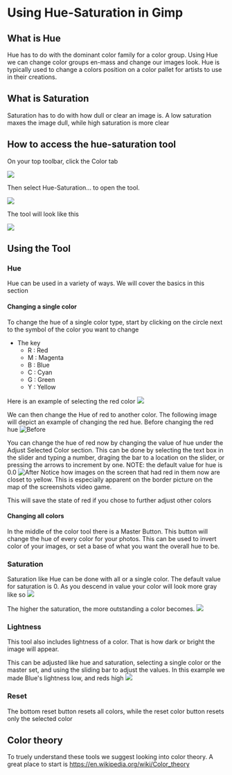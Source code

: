 # Using Hue-Saturation in Gimp 

## What is Hue 
Hue has to do with the dominant color family for a color group. Using Hue we can change color groups en-mass and change our images look. 
Hue is typically used to change a colors position on a color pallet for artists to use in their creations. 

## What is Saturation 
Saturation has to do with how dull or clear an image is. A low saturation maxes the image dull, while high saturation is more clear

## How to access the hue-saturation tool
On your top toolbar, click the Color tab 

![](Images/colorButton.png)

Then select Hue-Saturation... to open the tool.

![](Images/hue-saturation-button.JPG)


The tool will look like this 

![](Images/Hue-Tool.JPG)
## Using the Tool 

### Hue
Hue can be used in a variety of ways. We will cover the basics in this section 
#### Changing a single color
To change the hue of a single color type, start by clicking on the circle next to the symbol of the color you want to change 
* The key 
    - R : Red
    - M : Magenta 
    - B : Blue
    - C : Cyan 
    - G : Green 
    - Y : Yellow 

Here is an example of selecting the red color 
![](Images/selectRed.PNG)

We can then change the Hue of red to another color. The following image will depict an example of changing the red hue.
Before changing the red hue
![Before](Images/beforeHUe.PNG)

You can change the hue of red now by changing the value of hue under the Adjust Selected Color section. This can be done by selecting the text box in the slider and typing a number, draging the bar to a location on the slider, or pressing the arrows to increment by one. 
NOTE: the default value for hue is 0.0
![After](Images/afterHue.PNG)
Notice how images on the screen that had red in them now are closet to yellow. This is especially apparent on the border picture on the map of the screenshots video game. 

This will save the state of red if you chose to further adjust other colors 

#### Changing all colors 
In the middle of the color tool there is a Master Button. This button will change the hue of every color for your photos. This can be used to invert color of your images, or set a base of what you want the overall hue to be. 

### Saturation     
Saturation like Hue can be done with all or a single color. 
The default value for saturation is 0. As you descend in value your color will look more gray like so 
![](Images/grey.PNG)

The higher the saturation, the more outstanding a color becomes. 
![](Images/randomSaturation.PNG)

### Lightness
This tool also includes lightness of a color.
That is how dark or bright the image will appear. 

This can be adjusted like hue and saturation, selecting a single color or the master set, and using the sliding bar to adjust the values. 
In this example we made Blue's lightness low, and reds high 
![](Images/LightnessExample.PNG)

### Reset
The bottom reset button resets all colors, while the reset color button resets only the selected color 

## Color theory
To truely understand these tools we suggest looking into color theory. A great place to start is https://en.wikipedia.org/wiki/Color_theory 

